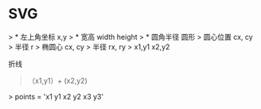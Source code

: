 # SVG



<rect>
> * 左上角坐标 x,y
> * 宽高 width height
> * 圆角半径
圆形

<circle>
> 圆心位置 cx, cy
> 半径 r

<ellipse>
> 椭圆心 cx, cy
> 半径 rx, ry

<line>
> x1,y1 x2,y2

<polyline> 折线
>（x1,y1）+ (x2,y2)

<polygon>
> points = 'x1 y1 x2 y2 x3 y3'
